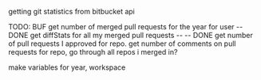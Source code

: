 getting git statistics from bitbucket api

TODO:
BUF
get number of merged pull requests for the year for user -- DONE
get diffStats for all my merged pull requests -- -- DONE
get number of pull requests I approved for repo.
get number of comments on pull requests for repo, go through all repos i merged in?

make variables for year, workspace
